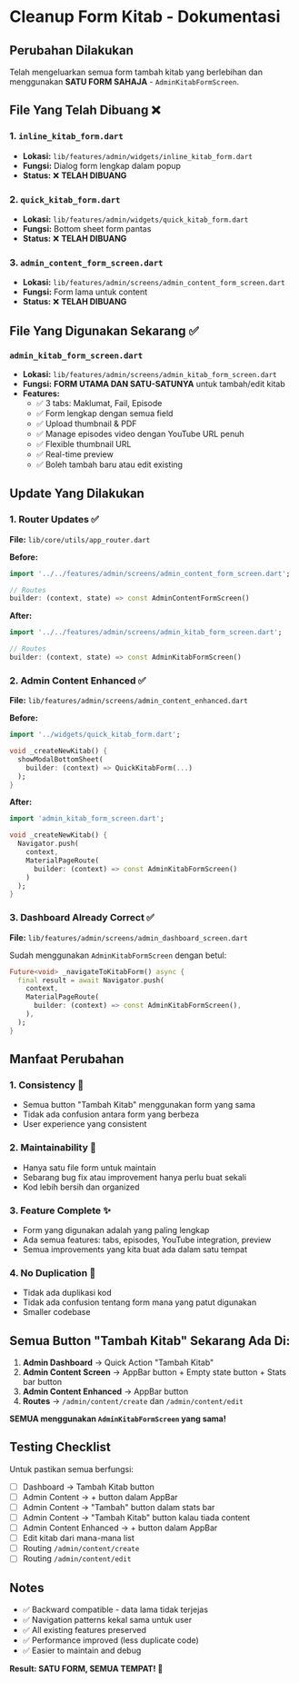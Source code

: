 # Cleanup Form Kitab - Dokumentasi

## Perubahan Dilakukan

Telah mengeluarkan semua form tambah kitab yang berlebihan dan menggunakan **SATU FORM SAHAJA** - `AdminKitabFormScreen`.

## File Yang Telah Dibuang ❌

### 1. `inline_kitab_form.dart`
- **Lokasi:** `lib/features/admin/widgets/inline_kitab_form.dart`
- **Fungsi:** Dialog form lengkap dalam popup
- **Status:** ❌ **TELAH DIBUANG**

### 2. `quick_kitab_form.dart`
- **Lokasi:** `lib/features/admin/widgets/quick_kitab_form.dart`
- **Fungsi:** Bottom sheet form pantas
- **Status:** ❌ **TELAH DIBUANG**

### 3. `admin_content_form_screen.dart`
- **Lokasi:** `lib/features/admin/screens/admin_content_form_screen.dart`
- **Fungsi:** Form lama untuk content
- **Status:** ❌ **TELAH DIBUANG**

## File Yang Digunakan Sekarang ✅

### `admin_kitab_form_screen.dart`
- **Lokasi:** `lib/features/admin/screens/admin_kitab_form_screen.dart`
- **Fungsi:** **FORM UTAMA DAN SATU-SATUNYA** untuk tambah/edit kitab
- **Features:**
  - ✅ 3 tabs: Maklumat, Fail, Episode
  - ✅ Form lengkap dengan semua field
  - ✅ Upload thumbnail & PDF
  - ✅ Manage episodes video dengan YouTube URL penuh
  - ✅ Flexible thumbnail URL
  - ✅ Real-time preview
  - ✅ Boleh tambah baru atau edit existing

## Update Yang Dilakukan

### 1. Router Updates ✅
**File:** `lib/core/utils/app_router.dart`

**Before:**
```dart
import '../../features/admin/screens/admin_content_form_screen.dart';

// Routes
builder: (context, state) => const AdminContentFormScreen()
```

**After:**
```dart
import '../../features/admin/screens/admin_kitab_form_screen.dart';

// Routes
builder: (context, state) => const AdminKitabFormScreen()
```

### 2. Admin Content Enhanced ✅
**File:** `lib/features/admin/screens/admin_content_enhanced.dart`

**Before:**
```dart
import '../widgets/quick_kitab_form.dart';

void _createNewKitab() {
  showModalBottomSheet(
    builder: (context) => QuickKitabForm(...)
  );
}
```

**After:**
```dart
import 'admin_kitab_form_screen.dart';

void _createNewKitab() {
  Navigator.push(
    context,
    MaterialPageRoute(
      builder: (context) => const AdminKitabFormScreen()
    )
  );
}
```

### 3. Dashboard Already Correct ✅
**File:** `lib/features/admin/screens/admin_dashboard_screen.dart`

Sudah menggunakan `AdminKitabFormScreen` dengan betul:
```dart
Future<void> _navigateToKitabForm() async {
  final result = await Navigator.push(
    context,
    MaterialPageRoute(
      builder: (context) => const AdminKitabFormScreen(),
    ),
  );
}
```

## Manfaat Perubahan

### 1. **Consistency** 🎯
- Semua button "Tambah Kitab" menggunakan form yang sama
- Tidak ada confusion antara form yang berbeza
- User experience yang consistent

### 2. **Maintainability** 🔧
- Hanya satu file form untuk maintain
- Sebarang bug fix atau improvement hanya perlu buat sekali
- Kod lebih bersih dan organized

### 3. **Feature Complete** ✨
- Form yang digunakan adalah yang paling lengkap
- Ada semua features: tabs, episodes, YouTube integration, preview
- Semua improvements yang kita buat ada dalam satu tempat

### 4. **No Duplication** 🚫
- Tidak ada duplikasi kod
- Tidak ada confusion tentang form mana yang patut digunakan
- Smaller codebase

## Semua Button "Tambah Kitab" Sekarang Ada Di:

1. **Admin Dashboard** → Quick Action "Tambah Kitab"
2. **Admin Content Screen** → AppBar button + Empty state button + Stats bar button  
3. **Admin Content Enhanced** → AppBar button
4. **Routes** → `/admin/content/create` dan `/admin/content/edit`

**SEMUA menggunakan `AdminKitabFormScreen` yang sama!**

## Testing Checklist

Untuk pastikan semua berfungsi:

- [ ] Dashboard → Tambah Kitab button
- [ ] Admin Content → + button dalam AppBar
- [ ] Admin Content → "Tambah" button dalam stats bar
- [ ] Admin Content → "Tambah Kitab" button kalau tiada content
- [ ] Admin Content Enhanced → + button dalam AppBar
- [ ] Edit kitab dari mana-mana list
- [ ] Routing `/admin/content/create`
- [ ] Routing `/admin/content/edit`

## Notes

- ✅ Backward compatible - data lama tidak terjejas
- ✅ Navigation patterns kekal sama untuk user
- ✅ All existing features preserved
- ✅ Performance improved (less duplicate code)
- ✅ Easier to maintain and debug

**Result: SATU FORM, SEMUA TEMPAT! 🎉**
